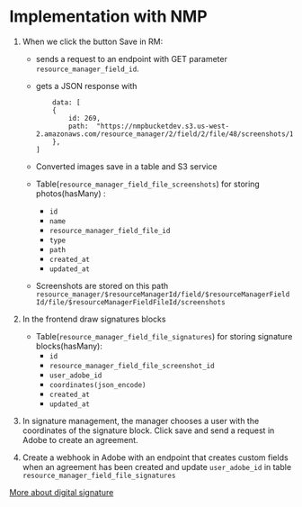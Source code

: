 # Implementation with NMP

1. When we click the button Save in RM:

   - sends a request to an endpoint with GET parameter `resource_manager_field_id`.

   - gets a JSON response with

     ```
         data: [
         {
             id: 269,
             path:  "https://nmpbucketdev.s3.us-west-2.amazonaws.com/resource_manager/2/field/2/file/48/screenshots/1.jpg"
         },
     ]
     ```

   - Converted images save in a table and S3 service

   - Table(`resource_manager_field_file_screenshots`) for storing photos(hasMany) :

     - `id`
     - `name`
     - `resource_manager_field_file_id`
     - `type`
     - `path`
     - `created_at`
     - `updated_at`

   - Screenshots are stored on this path `resource_manager/$resourceManagerId/field/$resourceManagerFieldId/file/$resourceManagerFieldFileId/screenshots`

2. In the frontend draw signatures blocks

   - Table(`resource_manager_field_file_signatures`) for storing signature blocks(hasMany):
     - `id`
     - `resource_manager_field_file_screenshot_id`
     - `user_adobe_id`
     - `coordinates(json_encode)`
     - `created_at`
     - `updated_at`

3. In signature management, the manager chooses a user with the coordinates of the signature block. Click save and send a request in Adobe to create an agreement.

4. Create a webhook in Adobe with an endpoint that creates custom fields when an agreement has been created and update `user_adobe_id` in table `resource_manager_field_file_signatures`

[More about digital signature](./../../../../../project/digital_signature/index.md)
